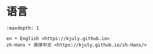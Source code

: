 # 语言

```{toctree}
:maxdepth: 1

en • English <https://kjuly.github.io>
zh-Hans • 简体中文 <https://kjuly.github.io/zh-Hans/>
```
